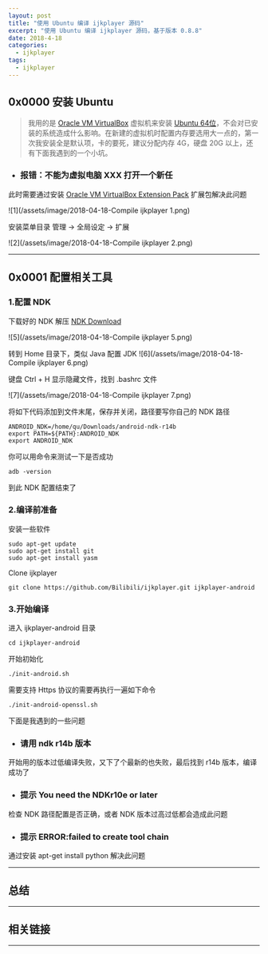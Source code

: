 ```yaml
---
layout: post
title: "使用 Ubuntu 编译 ijkplayer 源码"
excerpt: "使用 Ubuntu 编译 ijkplayer 源码，基于版本 0.8.8"
date: 2018-4-18
categories:
  - ijkplayer
tags:
  - ijkplayer
---
```


## 0x0000 安装 Ubuntu
> 我用的是 [Oracle VM VirtualBox](https://www.virtualbox.org/) 虚拟机来安装 [Ubuntu 64位](https://www.ubuntu.com/download)，不会对已安装的系统造成什么影响。在新建的虚拟机时配置内存要选用大一点的，第一次我安装全是默认项，卡的要死，建议分配内存 4G，硬盘 20G 以上，还有下面我遇到的一个小坑。

* ### 报错：不能为虚拟电脑  XXX 打开一个新任
此时需要通过安装 [Oracle VM VirtualBox Extension Pack](https://www.virtualbox.org/wiki/Downloads) 扩展包解决此问题

![1](/assets/image/2018-04-18-Compile ijkplayer 1.png)  

安装菜单目录 管理 → 全局设定 → 扩展

![2](/assets/image/2018-04-18-Compile ijkplayer 2.png)  

-------------------

## 0x0001 配置相关工具

### 1.配置 NDK

下载好的 NDK 解压 [NDK Download](https://dl.google.com/android/repository/android-ndk-r14b-linux-x86_64.zip)

![5](/assets/image/2018-04-18-Compile ijkplayer 5.png)  

转到 Home 目录下，类似 Java 配置 JDK
![6](/assets/image/2018-04-18-Compile ijkplayer 6.png)  

键盘 Ctrl + H 显示隐藏文件，找到 .bashrc 文件

![7](/assets/image/2018-04-18-Compile ijkplayer 7.png)  

将如下代码添加到文件末尾，保存并关闭，路径要写你自己的 NDK 路径
```
ANDROID_NDK=/home/qu/Downloads/android-ndk-r14b
export PATH=${PATH}:ANDROID_NDK
export ANDROID_NDK
```

你可以用命令来测试一下是否成功

```
adb -version
```

到此 NDK 配置结束了

### 2.编译前准备

安装一些软件

```
sudo apt-get update
sudo apt-get install git
sudo apt-get install yasm
```

Clone ijkplayer

```
git clone https://github.com/Bilibili/ijkplayer.git ijkplayer-android
```

### 3.开始编译

进入 ijkplayer-android 目录

```
cd ijkplayer-android
```

开始初始化

```
./init-android.sh
```

需要支持 Https 协议的需要再执行一遍如下命令

```
./init-android-openssl.sh
```



下面是我遇到的一些问题

* ### 请用 ndk r14b 版本
开始用的版本过低编译失败，又下了个最新的也失败，最后找到 r14b 版本，编译成功了

* ### 提示 You need the NDKr10e or later
检查 NDK 路径配置是否正确，或者 NDK 版本过高过低都会造成此问题

* ### 提示 ERROR:failed to create tool chain
通过安装 apt-get install python 解决此问题

-------------------




## 总结


-------------------

## 相关链接


-------------------